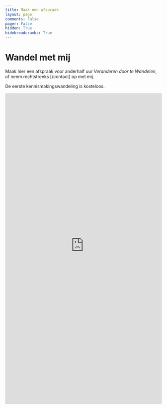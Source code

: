 ```yaml
---
title: Maak een afspraak
layout: page
comments: False
pager: False
hidden: True
hidebreadcrumbs: True
---
```

# Wandel met mij

Maak hier een afspraak voor anderhalf uur *Veranderen door te Wandelen*, of neem rechtstreeks [/contact] op met mij.

De eerste kennismakingswandeling is kosteloos. 



<iframe src="https://philippe-faes.youcanbook.me/?noframe=true&skipHeaderFooter=true" id="ycbmiframephilippe-faes" style="width:100%;height:1000px;border:0px;background-color:transparent;" frameborder="0" allowtransparency="true"></iframe><script>window.addEventListener && window.addEventListener("message", function(event){if (event.origin === "https://philippe-faes.youcanbook.me"){document.getElementById("ycbmiframephilippe-faes").style.height = event.data + "px";}}, false);</script>